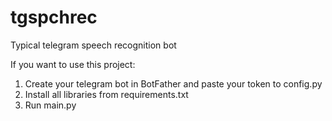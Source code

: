 # tgspchrec
Typical telegram speech recognition bot

If you want to use this project:
1. Create your telegram bot in BotFather and paste your token to config.py
2. Install all libraries from requirements.txt
3. Run main.py
